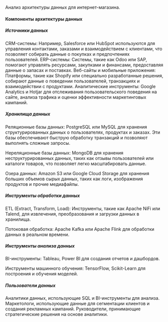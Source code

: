 Анализ архитектуры данных для интернет-магазина.

#### Компоненты архитектуры данных

##### Источники данных

CRM-системы: Например, Salesforce или HubSpot используются для управления контактами, заказами и взаимодействием с клиентами, что позволяет собирать данные о покупках и предпочтениях пользователей.
ERP-системы: Системы, такие как Odoo или SAP, помогают управлять ресурсами, закупками и финансами, предоставляя данные о запасах и поставках.
Веб-сайты и мобильные приложения: Платформы, такие как Shopify или специально разработанные решения, собирают данные о поведении пользователей, транзакциях и взаимодействии с продуктами.
Аналитические инструменты: Google Analytics и Hotjar для отслеживания пользовательского поведения на сайте, анализа трафика и оценки эффективности маркетинговых кампаний.

##### Хранилища данных

Реляционные базы данных:
PostgreSQL или MySQL для хранения структурированных данных о пользователях, продуктах и заказах. Эти базы обеспечивают быструю обработку транзакций и позволяют выполнять сложные запросы.

Нереляционные базы данных:
MongoDB для хранения неструктурированных данных, таких как отзывы пользователей или каталоги товаров, что позволяет легко масштабировать данные.

Озера данных:
Amazon S3 или Google Cloud Storage для хранения больших объемов сырых данных, таких как логи, изображения продуктов и прочие медиафайлы.

##### Инструменты обработки данных

ETL (Extract, Transform, Load):
Инструменты, такие как Apache NiFi или Talend, для извлечения, преобразования и загрузки данных в хранилища.

Потоковая обработка:
Apache Kafka или Apache Flink для обработки данных в реальном времени.

##### Инструменты анализа данных

BI-инструменты:
Tableau, Power BI для создания отчетов и дашбордов.

Инструменты машинного обучения:
TensorFlow, Scikit-Learn для построения и обучения моделей.

##### Пользователи данных

Аналитики данных, использующие SQL и BI-инструменты для анализа.
Маркетологи, использующие данные для сегментации клиентов и создания рекламных кампаний.
Руководители, принимающие стратегические решения на основе аналитики.